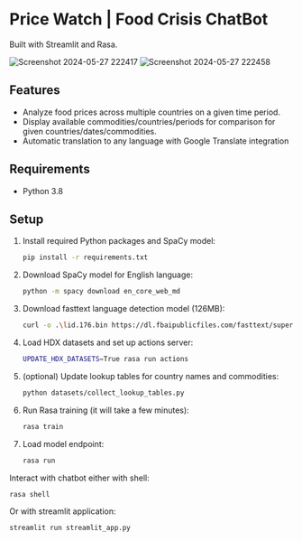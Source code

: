 # Price Watch | Food Crisis ChatBot

Built with Streamlit and Rasa.

![Screenshot 2024-05-27 222417](https://github.com/ViktorooReps/food-crisis-chatbot/assets/56936206/740816f2-2f59-427c-9e52-2538d6e52034)
![Screenshot 2024-05-27 222458](https://github.com/ViktorooReps/food-crisis-chatbot/assets/56936206/9eeef9ae-1def-4968-a83f-21a1b7723b39)

## Features
* Analyze food prices across multiple countries on a given time period.
* Display available commodities/countries/periods for comparison for given countries/dates/commodities.
* Automatic translation to any language with Google Translate integration
## Requirements

- Python 3.8

## Setup

1. Install required Python packages and SpaCy model:
    ```bash
    pip install -r requirements.txt
    ```

2. Download SpaCy model for English language:
    ```bash
    python -m spacy download en_core_web_md
    ```

3. Download fasttext language detection model (126MB):
    ```bash
    curl -o .\lid.176.bin https://dl.fbaipublicfiles.com/fasttext/supervised-models/lid.176.bin
    ```

4. Load HDX datasets and set up actions server:
    ```bash
    UPDATE_HDX_DATASETS=True rasa run actions
    ```
5. (optional) Update lookup tables for country names and commodities:
   ```bash
   python datasets/collect_lookup_tables.py
   ```

6. Run Rasa training (it will take a few minutes):
    ```bash
    rasa train
    ```

7. Load model endpoint:
    ```bash
    rasa run
    ```

Interact with chatbot either with shell:

```bash
rasa shell
```

Or with streamlit application:

```bash 
streamlit run streamlit_app.py
```
